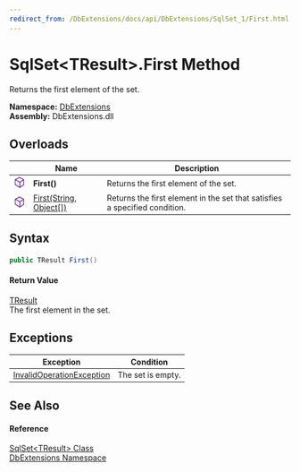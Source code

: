 ```yaml
---
redirect_from: /DbExtensions/docs/api/DbExtensions/SqlSet_1/First.html
---
```


SqlSet&lt;TResult>.First Method
===============================
Returns the first element of the set.
  
**Namespace:** [DbExtensions][1]  
**Assembly:** DbExtensions.dll

Overloads
---------

|                  | Name                         | Description                                                                |
| ---------------- | ---------------------------- | -------------------------------------------------------------------------- |
| ![Public method] | **First()**                  | Returns the first element of the set.                                      |
| ![Public method] | [First(String, Object[])][2] | Returns the first element in the set that satisfies a specified condition. |


Syntax
------

```csharp
public TResult First()
```

#### Return Value
[TResult][3]  
The first element in the set.

Exceptions
----------

| Exception                      | Condition         |
| ------------------------------ | ----------------- |
| [InvalidOperationException][4] | The set is empty. |


See Also
--------

#### Reference
[SqlSet&lt;TResult> Class][3]  
[DbExtensions Namespace][1]  

[1]: ../README.md
[2]: First_1.md
[3]: README.md
[4]: https://learn.microsoft.com/dotnet/api/system.invalidoperationexception
[Public method]: ../../icons/pubmethod.svg "Public method"